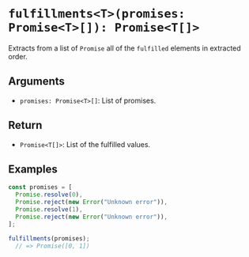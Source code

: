 # `fulfillments<T>(promises: Promise<T>[]): Promise<T[]>`

Extracts from a list of `Promise` all of the `fulfilled` elements in extracted order.

## Arguments

* `promises: Promise<T>[]`: List of promises.

## Return

* `Promise<T[]>`: List of the fulfilled values.

## Examples

```javascript
const promises = [
  Promise.resolve(0),
  Promise.reject(new Error("Unknown error")),
  Promise.resolve(1),
  Promise.reject(new Error("Unknown error")),
];

fulfillments(promises);
  // => Promise([0, 1])
```
